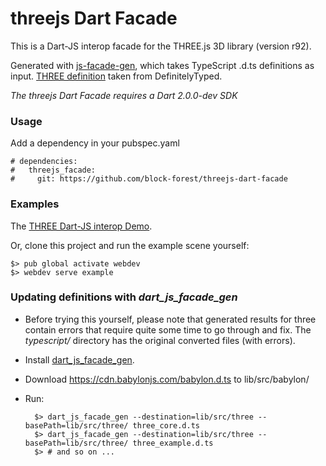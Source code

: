 # threejs Dart Facade

This is a Dart-JS interop facade for the THREE.js 3D library (version r92). 

Generated with [js-facade-gen](https://github.com/dart-lang/js_facade_gen),
which takes TypeScript .d.ts definitions as input. [THREE definition](https://github.com/DefinitelyTyped/DefinitelyTyped/tree/master/three) taken from DefinitelyTyped.

*The threejs Dart Facade requires a Dart 2.0.0-dev SDK*

### Usage

Add a dependency in your pubspec.yaml

    # dependencies:
    #   threejs_facade:
    #     git: https://github.com/block-forest/threejs-dart-facade

### Examples

The [THREE Dart-JS interop Demo](http://acanvas.sounddesignz.com/dart/threejs-interop).

Or, clone this project and run the example scene yourself:

    $> pub global activate webdev
    $> webdev serve example

### Updating definitions with *dart_js_facade_gen*

* Before trying this yourself, please note that generated results for three contain errors that require quite some time to go through and fix. The *typescript/* directory has the original converted files (with errors).
* Install [dart_js_facade_gen](https://github.com/dart-lang/js_facade_gen).
* Download https://cdn.babylonjs.com/babylon.d.ts to lib/src/babylon/
* Run:    
    
        $> dart_js_facade_gen --destination=lib/src/three --basePath=lib/src/three/ three_core.d.ts
        $> dart_js_facade_gen --destination=lib/src/three --basePath=lib/src/three/ three_example.d.ts
        $> # and so on ...


